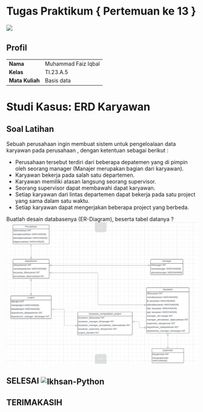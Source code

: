 # Tugas Praktikum { Pertemuan ke 13 }
 <img src=https://qph.fs.quoracdn.net/main-qimg-648763cc041459725b62108f4fdf5b91 width="110px" >

 ## Profil
|  |  |
| -------- | --- |
| **Nama** | Muhammad Faiz Iqbal |
| **Kelas** | TI.23.A.5 |
| **Mata Kuliah** | Basis data |

# Studi Kasus: ERD Karyawan

## Soal Latihan

Sebuah perusahaan ingin membuat sistem untuk pengeloalaan data karyawan pada perusahaan , dengan ketentuan sebagai berikut :

-  Perusahaan tersebut terdiri dari beberapa depatemen yang di pimpin oleh seorang manager (Manajer merupakan bagian dari karyawan).
-  Karyawan bekerja pada salah satu departemen.
-  Karyawan memiliki atasan langsung seorang supervisor.
-  Seorang supervisor dapat membawahi dapat karyawan.
-  Setiap karyawan dari lintas departemen dapat bekerja pada satu project yang sama dalam satu waktu.
-  Setiap karyawan dapat mengerjakan beberapa project yang berbeda.

Buatlah desain databasenya (ER-Diagram), beserta tabel datanya ?
![alt text](ER-Diagram/Database.jpg)

## SELESAI <img align="center" alt="Ikhsan-Python" height="40" width="45" src="https://em-content.zobj.net/source/microsoft-teams/337/student_1f9d1-200d-1f393.png"> 
## TERIMAKASIH
